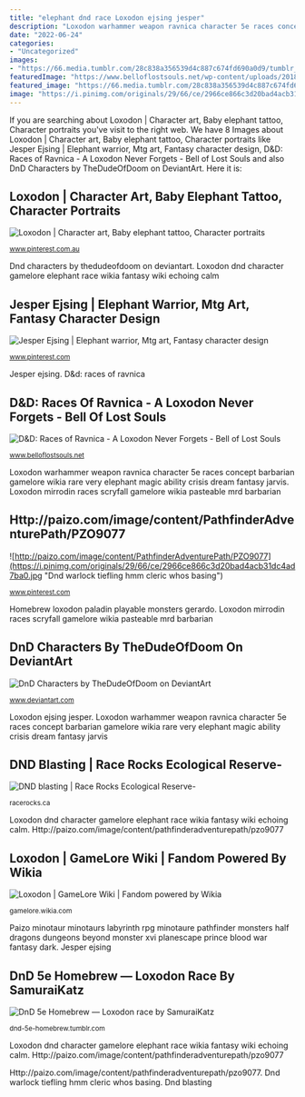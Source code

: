 ```yaml
---
title: "elephant dnd race Loxodon ejsing jesper"
description: "Loxodon warhammer weapon ravnica character 5e races concept barbarian gamelore wikia rare very elephant magic ability crisis dream fantasy jarvis"
date: "2022-06-24"
categories:
- "Uncategorized"
images:
- "https://66.media.tumblr.com/28c838a356539d4c887c674fd690a0d9/tumblr_o2pnuwWqQj1ukgbqco2_1280.png"
featuredImage: "https://www.belloflostsouls.net/wp-content/uploads/2018/08/Loxodon_Warhammer.jpg"
featured_image: "https://66.media.tumblr.com/28c838a356539d4c887c674fd690a0d9/tumblr_o2pnuwWqQj1ukgbqco2_1280.png"
image: "https://i.pinimg.com/originals/29/66/ce/2966ce866c3d20bad4acb31dc4ad7ba0.jpg"
---
```


If you are searching about Loxodon | Character art, Baby elephant tattoo, Character portraits you've visit to the right web. We have 8 Images about Loxodon | Character art, Baby elephant tattoo, Character portraits like Jesper Ejsing | Elephant warrior, Mtg art, Fantasy character design, D&amp;D: Races of Ravnica - A Loxodon Never Forgets - Bell of Lost Souls and also DnD Characters by TheDudeOfDoom on DeviantArt. Here it is:

## Loxodon | Character Art, Baby Elephant Tattoo, Character Portraits

![Loxodon | Character art, Baby elephant tattoo, Character portraits](https://i.pinimg.com/originals/53/40/eb/5340ebe011e471bf6d31ba8ea03aefd6.jpg "Loxodon mirrodin races scryfall gamelore wikia pasteable mrd barbarian")

<small>www.pinterest.com.au</small>

Dnd characters by thedudeofdoom on deviantart. Loxodon dnd character gamelore elephant race wikia fantasy wiki echoing calm

## Jesper Ejsing | Elephant Warrior, Mtg Art, Fantasy Character Design

![Jesper Ejsing | Elephant warrior, Mtg art, Fantasy character design](https://i.pinimg.com/originals/a2/3e/ae/a23eae8536a110870c5a6d90c93ce7c4.jpg "Loxodon warhammer weapon ravnica character 5e races concept barbarian gamelore wikia rare very elephant magic ability crisis dream fantasy jarvis")

<small>www.pinterest.com</small>

Jesper ejsing. D&amp;d: races of ravnica

## D&amp;D: Races Of Ravnica - A Loxodon Never Forgets - Bell Of Lost Souls

![D&amp;D: Races of Ravnica - A Loxodon Never Forgets - Bell of Lost Souls](https://www.belloflostsouls.net/wp-content/uploads/2018/08/Loxodon_Warhammer.jpg "Dnd blasting")

<small>www.belloflostsouls.net</small>

Loxodon warhammer weapon ravnica character 5e races concept barbarian gamelore wikia rare very elephant magic ability crisis dream fantasy jarvis. Loxodon mirrodin races scryfall gamelore wikia pasteable mrd barbarian

## Http://paizo.com/image/content/PathfinderAdventurePath/PZO9077

![http://paizo.com/image/content/PathfinderAdventurePath/PZO9077](https://i.pinimg.com/originals/29/66/ce/2966ce866c3d20bad4acb31dc4ad7ba0.jpg "Dnd warlock tiefling hmm cleric whos basing")

<small>www.pinterest.com</small>

Homebrew loxodon paladin playable monsters gerardo. Loxodon mirrodin races scryfall gamelore wikia pasteable mrd barbarian

## DnD Characters By TheDudeOfDoom On DeviantArt

![DnD Characters by TheDudeOfDoom on DeviantArt](https://external-preview.redd.it/O0B0kQvTtjoqj5L0qTIOdPFFu661heNg2WoM7KManhk.jpg?auto=webp&amp;s=a80cb8775ea18c76f9557fb262c98247128625cc "Paizo minotaur minotaurs labyrinth rpg minotaure pathfinder monsters half dragons dungeons beyond monster xvi planescape prince blood war fantasy dark")

<small>www.deviantart.com</small>

Loxodon ejsing jesper. Loxodon warhammer weapon ravnica character 5e races concept barbarian gamelore wikia rare very elephant magic ability crisis dream fantasy jarvis

## DND Blasting | Race Rocks Ecological Reserve-

![DND blasting | Race Rocks Ecological Reserve-](https://racerocks.ca/wp-content/uploads/2021/05/cleaning-1229x1536.jpg "Loxodon dnd character gamelore elephant race wikia fantasy wiki echoing calm")

<small>racerocks.ca</small>

Loxodon dnd character gamelore elephant race wikia fantasy wiki echoing calm. Http://paizo.com/image/content/pathfinderadventurepath/pzo9077

## Loxodon | GameLore Wiki | Fandom Powered By Wikia

![Loxodon | GameLore Wiki | Fandom powered by Wikia](http://vignette1.wikia.nocookie.net/gamelore/images/b/bd/Echoing_Calm.jpg/revision/latest?cb=20140120125235 "Dnd blasting")

<small>gamelore.wikia.com</small>

Paizo minotaur minotaurs labyrinth rpg minotaure pathfinder monsters half dragons dungeons beyond monster xvi planescape prince blood war fantasy dark. Jesper ejsing

## DnD 5e Homebrew — Loxodon Race By SamuraiKatz

![DnD 5e Homebrew — Loxodon race by SamuraiKatz](https://66.media.tumblr.com/28c838a356539d4c887c674fd690a0d9/tumblr_o2pnuwWqQj1ukgbqco2_1280.png "Http://paizo.com/image/content/pathfinderadventurepath/pzo9077")

<small>dnd-5e-homebrew.tumblr.com</small>

Loxodon dnd character gamelore elephant race wikia fantasy wiki echoing calm. Http://paizo.com/image/content/pathfinderadventurepath/pzo9077

Http://paizo.com/image/content/pathfinderadventurepath/pzo9077. Dnd warlock tiefling hmm cleric whos basing. Dnd blasting
